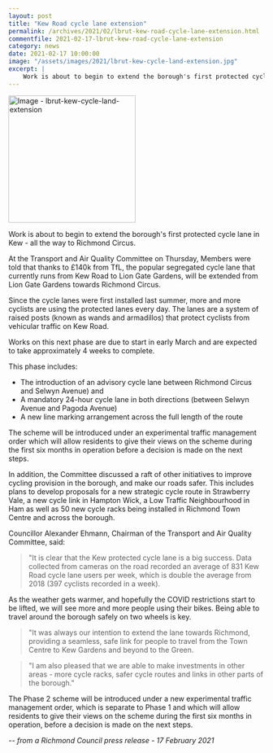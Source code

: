 ```yaml
---
layout: post
title: "Kew Road cycle lane extension"
permalink: /archives/2021/02/lbrut-kew-road-cycle-lane-extension.html
commentfile: 2021-02-17-lbrut-kew-road-cycle-lane-extension
category: news
date: 2021-02-17 10:00:00
image: "/assets/images/2021/lbrut-kew-cycle-land-extension.jpg"
excerpt: |
    Work is about to begin to extend the borough's first protected cycle lane in Kew - all the way to Richmond Circus.
---
```

<a href="/assets/images/2021/lbrut-kew-cycle-land-extension.jpg" title="Click for a larger image"><img src="/assets/images/2021/lbrut-kew-cycle-land-extension-thumb.jpg" width="250" alt="Image - lbrut-kew-cycle-land-extension"  class="photo right"/></a>

Work is about to begin to extend the borough's first protected cycle lane in Kew - all the way to Richmond Circus.

At the Transport and Air Quality Committee on Thursday, Members were told that thanks to &pound;140k from TfL, the popular segregated cycle lane that currently runs from Kew Road to Lion Gate Gardens, will be extended from Lion Gate Gardens towards Richmond Circus.

Since the cycle lanes were first installed last summer, more and more cyclists are using the protected lanes every day. The lanes are a system of raised posts (known as wands and armadillos) that protect cyclists from vehicular traffic on Kew Road.

Works on this next phase are due to start in early March and are expected to take approximately 4 weeks to complete.

This phase includes:

- The introduction of an advisory cycle lane between Richmond Circus and Selwyn Avenue) and
- A mandatory 24-hour cycle lane in both directions (between Selwyn Avenue and Pagoda Avenue)
- A new line marking arrangement across the full length of the route

The scheme will be introduced under an experimental traffic management order which will allow residents to give their views on the scheme during the first six months in operation before a decision is made on the next steps.

In addition, the Committee discussed a raft of other initiatives to improve cycling provision in the borough, and make our roads safer. This includes plans to develop proposals for a new strategic cycle route in Strawberry Vale, a new cycle link in Hampton Wick, a Low Traffic Neighbourhood in Ham as well as 50 new cycle racks being installed in Richmond Town Centre and across the borough.

Councillor Alexander Ehmann, Chairman of the Transport and Air Quality Committee, said:

> "It is clear that the Kew protected cycle lane is a big success. Data collected from cameras on the road recorded an average of 831 Kew Road cycle lane users per week, which is double the average from 2018 (397 cyclists recorded in a week).

As the weather gets warmer, and hopefully the COVID restrictions start to be lifted, we will see more and more people using their bikes. Being able to travel around the borough safely on two wheels is key.

> "It was always our intention to extend the lane towards Richmond, providing a seamless, safe link for people to travel from the Town Centre to Kew Gardens and beyond to the Green.

> "I am also pleased that we are able to make investments in other areas - more cycle racks, safer cycle routes and links in other parts of the borough."

The Phase 2 scheme will be introduced under a new experimental traffic management order, which is separate to Phase 1 and which will allow residents to give their views on the scheme during the first six months in operation, before a decision is made on the next steps.


<cite>-- from a Richmond Council press release - 17 February 2021</cite>
